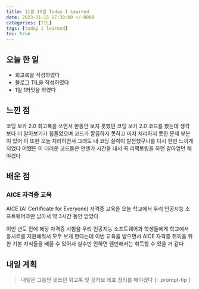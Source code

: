 ```yaml
---
title: 11월 15일 Today I Learned
date: 2023-11-15 17:30:00 +/-0000
categories: [TIL]
tags: [today i learned]
toc: true
---
```


## 오늘 한 일

* 회고록을 작성하였다
* 블로그 TIL을 작성하였다
* 1일 1커밋을 하였다

## 느낀 점

코딩 보카 2.0 회고록을 쓰면서 한동안 보지 못했던 코딩 보카 2.0 코드를 봤는데 생각보다 더 알아보기가 힘들었으며 코드가 깔끔하지 못하고 미처 처리하지 못한 문제 부분이 있어 이 또한 오늘 처리하면서 그래도 내 코딩 실력이 발전했구나를 다시 한번 느끼게 되었다 어쨌든 이 더러운 코드들은 언젠가 시간을 내서 꼭 리팩토링을 하던 갈아엎던 해야겠다

## 배운 점

### AICE 자격증 교육

AICE (AI Certificate for Everyone) 자격증 교육을 오늘 학교에서 우리 인공지능 소프트웨어과만 남아서 약 3시간 동안 받았다

이번 년도 안에 해당 자격증 시험을 우리 인공지능 소프트웨어과 학생들에게 학교에서 응시료를 지원해줘서 모두 보게 한다는데 이번 교육을 받으면서 AICE 자격증 취득을 위한 기본 지식들을 배울 수 있어서 실수만 안하면 웬만해서는 취득할 수 있을 거 같다

## 내일 계획

> 내일은 그동안 못쓰던 회고록 및 깃허브 레포 정리를 해야겠다
{: .prompt-tip }

